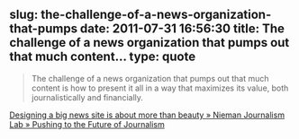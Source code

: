 slug: the-challenge-of-a-news-organization-that-pumps
date: 2011-07-31 16:56:30
title: The challenge of a news organization that pumps out that much content...
type: quote
---

> The challenge of a news organization that pumps out that much content is how to present it all in a way that maximizes its value, both journalistically and financially.

[Designing a big news site is about more than beauty » Nieman Journalism Lab » Pushing to the Future of Journalism](http://www.niemanlab.org/2011/07/designing-a-big-news-site-is-about-more-than-beauty/)
